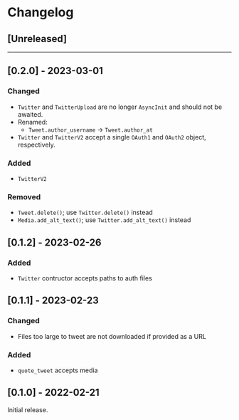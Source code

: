 # Changelog

## [Unreleased]

---

## [0.2.0] - 2023-03-01

### Changed
- `Twitter` and `TwitterUpload` are no longer `AsyncInit` and should not be awaited.
- Renamed:
    - `Tweet.author_username` -> `Tweet.author_at`
- `Twitter` and `TwitterV2` accept a single `OAuth1` and `OAuth2` object, respectively.

### Added
- `TwitterV2`

### Removed
- `Tweet.delete()`; use `Twitter.delete()` instead
- `Media.add_alt_text()`; use `Twitter.add_alt_text()` instead

## [0.1.2] - 2023-02-26

### Added
- `Twitter` contructor accepts paths to auth files

## [0.1.1] - 2023-02-23

### Changed
- Files too large to tweet are not downloaded if provided as a URL

### Added
- `quote_tweet` accepts media

## [0.1.0] - 2022-02-21

Initial release.
